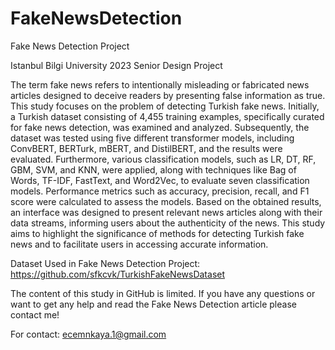 # FakeNewsDetection
Fake News Detection Project

Istanbul Bilgi University 2023 Senior Design Project

The term fake news refers to intentionally misleading or fabricated news articles designed to deceive readers by presenting false information as true. This study focuses on the problem of detecting Turkish fake news. Initially, a Turkish dataset consisting of 4,455 training examples, specifically curated for fake news detection, was examined and analyzed. Subsequently, the dataset was tested using five different transformer models, including ConvBERT, BERTurk, mBERT, and DistilBERT, and the results were evaluated. Furthermore, various classification models, such as LR, DT, RF, GBM, SVM, and KNN, were applied, along with techniques like Bag of Words, TF-IDF, FastText, and Word2Vec, to evaluate seven classification models. Performance metrics such as accuracy, precision, recall, and F1 score were calculated to assess the models. Based on the obtained results, an interface was designed to present relevant news articles along with their data streams, informing users about the authenticity of the news. This study aims to highlight the significance of methods for detecting Turkish fake news and to facilitate users in accessing accurate information.


Dataset Used in Fake News Detection Project: https://github.com/sfkcvk/TurkishFakeNewsDataset

The content of this study in GitHub is limited. If you have any questions or want to get any help and read the Fake News Detection article please contact me!

For contact: ecemnkaya.1@gmail.com
